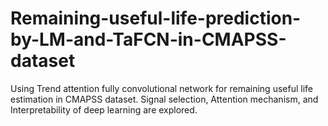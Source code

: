 # Remaining-useful-life-prediction-by-LM-and-TaFCN-in-CMAPSS-dataset
 Using Trend attention fully convolutional network for remaining useful life estimation in CMAPSS dataset. Signal selection, Attention mechanism, and Interpretability of deep learning are explored.
